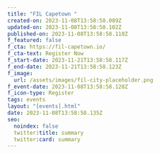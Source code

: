 ```yaml
---
title: "FIL Capetown "
created-on: 2023-11-08T13:58:58.089Z
updated-on: 2023-11-08T13:58:58.102Z
published-on: 2023-11-08T13:58:58.110Z
f_featured: false
f_cta: https://fil-capetown.io/
f_cta-text: Register Now
f_start-date: 2023-11-21T13:58:58.117Z
f_end-date: 2023-11-21T13:58:58.123Z
f_image:
  url: /assets/images/fil-city-placeholder.png
f_event-date: 2023-11-08T13:58:58.128Z
f_icon-type: Register
tags: events
layout: "[events].html"
date: 2023-11-08T13:58:58.135Z
seo:
  noindex: false
  twitter:title: summary
  twitter:card: summary
---
```

